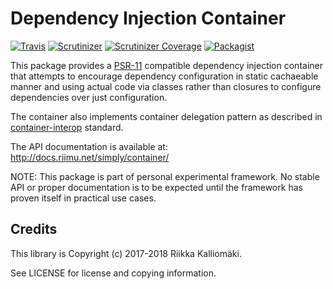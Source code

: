 # Dependency Injection Container #

[![Travis](https://img.shields.io/travis/simply-framework/container.svg?style=flat-square)](https://travis-ci.org/simply-framework/container)
[![Scrutinizer](https://img.shields.io/scrutinizer/g/simply-framework/container.svg?style=flat-square)](https://scrutinizer-ci.com/g/simply-framework/container/)
[![Scrutinizer Coverage](https://img.shields.io/scrutinizer/coverage/g/simply-framework/container.svg?style=flat-square)](https://scrutinizer-ci.com/g/simply-framework/container/)
[![Packagist](https://img.shields.io/packagist/v/simply/container.svg?style=flat-square)](https://packagist.org/packages/simply/container)

This package provides a [PSR-11](https://github.com/php-fig/fig-standards/blob/master/accepted/PSR-11-container.md)
compatible dependency injection container that attempts to encourage
dependency configuration in static cachaeable manner and using actual
code via classes rather than closures to configure dependencies over
just configuration.

The container also implements container delegation pattern as described in
[container-interop](https://github.com/container-interop/container-interop/blob/master/docs/Delegate-lookup.md)
standard.

The API documentation is available at: http://docs.riimu.net/simply/container/

NOTE: This package is part of personal experimental framework. No stable API or proper documentation is to be expected
until the framework has proven itself in practical use cases.

## Credits ##

This library is Copyright (c) 2017-2018 Riikka Kalliomäki.

See LICENSE for license and copying information.
